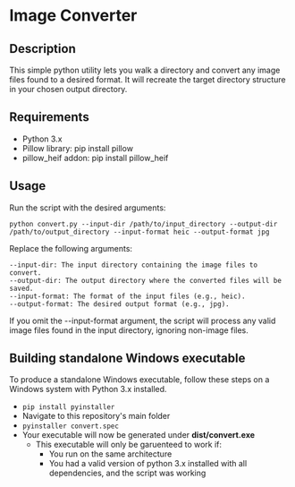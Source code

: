 # Image Converter
## Description
This simple python utility lets you walk a directory and convert any image files found to a desired format. It will recreate the target directory structure in your chosen output directory.

## Requirements
- Python 3.x
- Pillow library: pip install pillow
- pillow_heif addon: pip install pillow_heif

## Usage
Run the script with the desired arguments:

`python convert.py --input-dir /path/to/input_directory --output-dir /path/to/output_directory --input-format heic --output-format jpg`

Replace the following arguments:

```
--input-dir: The input directory containing the image files to convert.
--output-dir: The output directory where the converted files will be saved.
--input-format: The format of the input files (e.g., heic).
--output-format: The desired output format (e.g., jpg).
```


If you omit the --input-format argument, the script will process any valid image files found in the input directory, ignoring non-image files.

## Building standalone Windows executable
To produce a standalone Windows executable, follow these steps on a Windows system with Python 3.x installed.
- `pip install pyinstaller`
- Navigate to this repository's main folder
- `pyinstaller convert.spec`
- Your executable will now be generated under **dist/convert.exe**
    - This executable will only be garuenteed to work if:
        - You run on the same architecture
        - You had a valid version of python 3.x installed with all dependencies, and the script was working